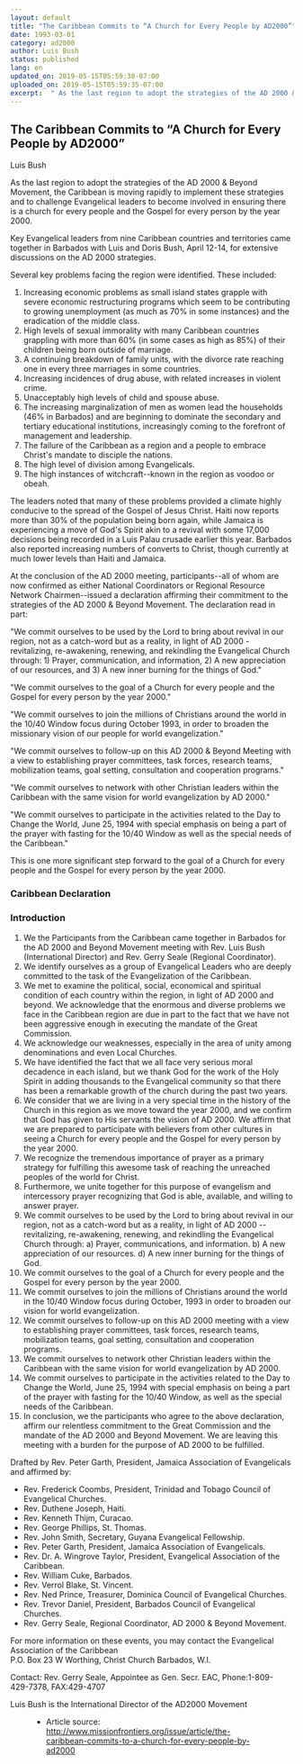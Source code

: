 ```yaml
---
layout: default
title: "The Caribbean Commits to “A Church for Every People by AD2000”"
date: 1993-03-01
category: ad2000
author: Luis Bush
status: published
lang: en
updated_on: 2019-05-15T05:59:38-07:00
uploaded_on: 2019-05-15T05:59:35-07:00
excerpt:  " As the last region to adopt the strategies of the AD 2000 & Beyond Movement, the Caribbean is moving rapidly to implement these strategies and to challenge Evangelical leaders to become involved in ensuring there is a church for every people and the Gospel for every person by the year 2000. Key Evangelical leaders from nine Caribbean countries and territories came together in Barbados with Luis and Doris Bush, April 12-14, for extensive discussions on the AD 2000 strategies."
---
```

<article class="document-container" data-publication-date="{{page.date}}" data-uploaded-on="{{page.uploaded_on}}" data-updated-on="{{page.updated_on}}" data-category="{{page.category}}">
<h1>The Caribbean Commits to “A Church for Every People by AD2000”</h1>

<p class="author">Luis Bush</p>

<p>As the last region to adopt the strategies of the AD 2000 & Beyond Movement, the Caribbean is moving rapidly to implement these strategies and to challenge Evangelical leaders to become involved in ensuring there is a church for every people and the Gospel for every person by the year 2000.</p>

<p>Key Evangelical leaders from nine Caribbean countries and territories came together in Barbados with Luis and Doris Bush, April 12-14, for extensive discussions on the AD 2000 strategies.</p>

<p>Several key problems facing the region were identified. These included:</p>
<ol>
  <li>Increasing economic problems as small island states grapple with severe economic restructuring programs which seem to be contributing to growing unemployment (as much as 70% in some instances) and the eradication of the middle class.</li>
  <li>High levels of sexual immorality with many Caribbean countries grappling with more than 60% (in some cases as high as 85%) of their children being born outside of marriage.</li>
  <li>A continuing breakdown of family units, with the divorce rate reaching one in every three marriages in some countries.</li>
  <li>Increasing incidences of drug abuse, with related increases in violent crime.</li>
  <li>Unacceptably high levels of child and spouse abuse.</li>
  <li>The increasing marginalization of men as women lead the households (46% in Barbados) and are beginning to dominate the secondary and tertiary educational institutions, increasingly coming to the forefront of management and leadership.</li>
  <li>The failure of the Caribbean as a region and a people to embrace Christ's mandate to disciple the nations.</li>
  <li>The high level of division among Evangelicals.</li>
  <li>The high instances of witchcraft--known in the region as voodoo or obeah.</li>
</ol>

<p>The leaders noted that many of these problems provided a climate highly conducive to the spread of the Gospel of Jesus Christ. Haiti now reports more than 30% of the population being born again, while Jamaica is experiencing a move of God's Spirit akin to a revival with some 17,000 decisions being recorded in a Luis Palau crusade earlier this year. Barbados also reported increasing numbers of converts to Christ, though currently at much lower levels than Haiti and Jamaica.</p>

<p>At the conclusion of the AD 2000 meeting, participants--all of whom are now confirmed as either National Coordinators or Regional Resource Network Chairmen--issued a declaration affirming their commitment to the strategies of the AD 2000 & Beyond Movement. The declaration read in part:</p>

<p>"We commit ourselves to be used by the Lord to bring about revival in our region, not as a catch-word but as a reality, in light of AD 2000 - revitalizing, re-awakening, renewing, and rekindling the Evangelical Church through: 1) Prayer, communication, and information, 2) A new appreciation of our resources, and 3) A new inner burning for the things of God."</p>

<p>"We commit ourselves to the goal of a Church for every people and the Gospel for every person by the year 2000."</p>

<p>"We commit ourselves to join the millions of Christians around the world in the 10/40 Window focus during October 1993, in order to broaden the missionary vision of our people for world evangelization."</p>

<p>"We commit ourselves to follow-up on this AD 2000 & Beyond Meeting with a view to establishing prayer committees, task forces, research teams, mobilization teams, goal setting, consultation and cooperation programs."</p>

<p>"We commit ourselves to network with other Christian leaders within the Caribbean with the same vision for world evangelization by AD 2000."</p>

<p>"We commit ourselves to participate in the activities related to the Day to Change the World, June 25, 1994 with special emphasis on being a part of the prayer with fasting for the 10/40 Window as well as the special needs of the Caribbean."</p>

<p>This is one more significant step forward to the goal of a Church for every people and the Gospel for every person by the year 2000.</p>

<h3>Caribbean Declaration</h3>
<h3>Introduction</h3>

<ol>
  <li>We the Participants from the Caribbean came together in Barbados for the AD 2000 and Beyond Movement meeting with Rev. Luis Bush (International Director) and Rev. Gerry Seale (Regional Coordinator).</li>
  <li>We identify ourselves as a group of Evangelical Leaders who are deeply committed to the task of the Evangelization of the Caribbean.</li>
  <li>We met to examine the political, social, economical and spiritual condition of each country within the region, in light of AD 2000 and beyond. We acknowledge that the enormous and diverse problems we face in the Caribbean region are due in part to the fact that we have not been aggressive enough in executing the mandate of the Great Commission.</li>
  <li>We acknowledge our weaknesses, especially in the area of unity among denominations and even Local Churches.</li>
  <li>We have identified the fact that we all face very serious moral decadence in each island, but we thank God for the work of the Holy Spirit in adding thousands to the Evangelical community so that there has been a remarkable growth of the church during the past two years.</li>
  <li>We consider that we are living in a very special time in the history of the Church in this region as we move toward the year 2000, and we confirm that God has given to His servants the vision of AD 2000. We affirm that we are prepared to participate with believers from other cultures in seeing a Church for every people and the Gospel for every person by the year 2000.</li>
  <li>We recognize the tremendous importance of prayer as a primary strategy for fulfilling this awesome task of reaching the unreached peoples of the world for Christ.</li>
  <li>Furthermore, we unite together for this purpose of evangelism and intercessory prayer recognizing that God is able, available, and willing to answer prayer.</li>
  <li>We commit ourselves to be used by the Lord to bring about revival in our region, not as a catch-word but as a reality, in light of AD 2000 --revitalizing, re-awakening, renewing, and rekindling the Evangelical Church through: a) Prayer, communications, and information. b) A new appreciation of our resources. d) A new inner burning for the things of God.</li>
  <li>We commit ourselves to the goal of a Church for every people and the Gospel for every person by the year 2000.</li>
  <li>We commit ourselves to join the millions of Christians around the world in the 10/40 Window focus during October, 1993 in order to broaden our vision for world evangelization.</li>
  <li>We commit ourselves to follow-up on this AD 2000 meeting with a view to establishing prayer committees, task forces, research teams, mobilization teams, goal setting, consultation and cooperation programs.</li>
  <li>We commit ourselves to network other Christian leaders within the Caribbean with the same vision for world evangelization by AD 2000.</li>
  <li>We commit ourselves to participate in the activities related to the Day to Change the World, June 25, 1994 with special emphasis on being a part of the prayer with fasting for the 10/40 Window, as well as the special needs of the Caribbean.</li>
  <li>In conclusion, we the participants who agree to the above declaration, affirm our relentless commitment to the Great Commission and the mandate of the AD 2000 and Beyond Movement. We are leaving this meeting with a burden for the purpose of AD 2000 to be fulfilled.</li>
</ol>

<p>Drafted by Rev. Peter Garth, President, Jamaica Association of Evangelicals and affirmed by:</p>

<ul>
  <li>Rev. Frederick Coombs, President, Trinidad and Tobago Council of Evangelical Churches.</li>
  <li>Rev. Duthene Joseph, Haiti.</li>
  <li>Rev. Kenneth Thijm, Curacao.</li>
  <li>Rev. George Phillips, St. Thomas.</li>
  <li>Rev. John Smith, Secretary, Guyana Evangelical Fellowship.</li>
  <li>Rev. Peter Garth, President, Jamaica Association of Evangelicals.</li>
  <li>Rev. Dr. A. Wingrove Taylor, President, Evangelical Association of the Caribbean.</li>
  <li>Rev. William Cuke, Barbados.</li>
  <li>Rev. Verrol Blake, St. Vincent.</li>
  <li>Rev. Ned Prince, Treasurer, Dominica Council of Evangelical Churches.</li>
  <li>Rev. Trevor Daniel, President, Barbados Council of Evangelical Churches.</li>
  <li>Rev. Gerry Seale, Regional Coordinator, AD 2000 & Beyond Movement.</li>
</ul>

<p>For more information on these events, you may contact the Evangelical Association of the Caribbean<br>
P.O. Box 23 W Worthing, Christ Church Barbados, W.I.</p>

<p>Contact: Rev. Gerry Seale, Appointee as Gen. Secr. EAC, Phone:1-809- 429-7378, FAX:429-4707</p>

<p>Luis Bush is the International Director of the AD2000 Movement</p>

<figure class="resource-links">
  <ul>
  <li>Article source: <a href="http://www.missionfrontiers.org/issue/article/the-caribbean-commits-to-a-church-for-every-people-by-ad2000">http://www.missionfrontiers.org/issue/article/the-caribbean-commits-to-a-church-for-every-people-by-ad2000</a></li>
  </ul>
</figure>
</article>
